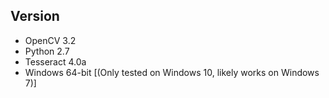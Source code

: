 ## Version
- OpenCV 3.2
- Python 2.7
- Tesseract 4.0a
- Windows 64-bit [(Only tested on Windows 10, likely works on Windows 7)]



